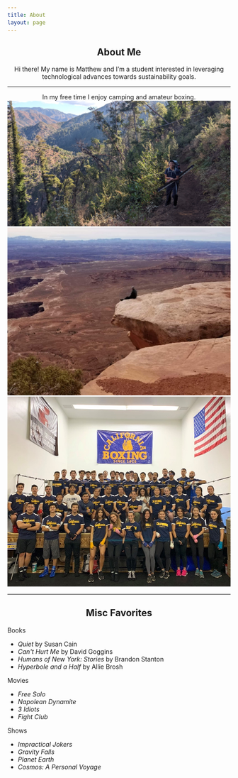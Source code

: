 ```yaml
---
title: About
layout: page
---
```


<!-- ![Profile Image]({{ site.url }}/{{ site.picture }}) -->

<!-- <img src="/assets/images/about-pic.jpg" alt="Matthew Dong About" style="width:200px;
    height: auto; display: block; margin: 0 auto;"> -->

<center> <h2> About Me </h2> </center>

<center>  Hi there!  My name is Matthew and I’m a student interested in leveraging technological advances towards sustainability goals.  </center>

---

<center> In my free time I enjoy camping and amateur boxing. </center>

<img src="/assets/images/backpacking.jpg" alt="backpacking" class='bigger-image'>

<img src="/assets/images/utah.jpg" alt="utah" class='bigger-image'>

<img src="/assets/images/cal-boxing.jpg" alt="Cal Boxing" class='bigger-image'>

---

<center> <h2> Misc Favorites </h2> </center>

Books

- _Quiet_ by Susan Cain 
- _Can't Hurt Me_ by David Goggins 
- _Humans of New York: Stories_ by Brandon Stanton
- _Hyperbole and a Half_ by Allie Brosh

Movies

- _Free Solo_ 
- _Napolean Dynamite_
- _3 Idiots_ 
- _Fight Club_ 

Shows

- _Impractical Jokers_
- _Gravity Falls_  
- _Planet Earth_	
- _Cosmos: A Personal Voyage_ 

<!-- <p class="extra">
	Site template: 
    <a class="link" href="https://github.com/sergiokopplin/indigo" target="_blank">Indigo theme by Kopplin</a>
</p> -->

<!-- ### Inspirational Figures
1. Susan Cain 
1. Cal Newport 
1. David Goggins 
1. David Attenborough  
1. Aaron Swartz
1. Greta Thunberg
-->
